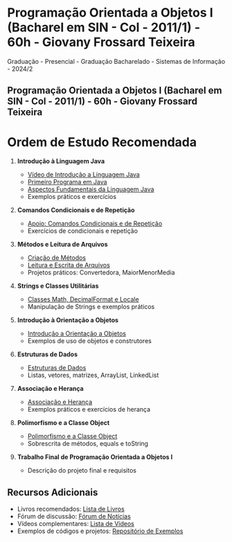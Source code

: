 # Programação Orientada a Objetos I (Bacharel em SIN - Col - 2011/1) - 60h - Giovany Frossard Teixeira

Graduação - Presencial - Graduação Bacharelado - Sistemas de Informação - 2024/2

## Programação Orientada a Objetos I (Bacharel em SIN - Col - 2011/1) - 60h - Giovany Frossard Teixeira

# Ordem de Estudo Recomendada

1. **Introdução à Linguagem Java**
   - [Vídeo de Introdução a Linguagem Java](link)
   - [Primeiro Programa em Java](link)
   - [Aspectos Fundamentais da Linguagem Java](link)
   - Exemplos práticos e exercícios

2. **Comandos Condicionais e de Repetição**
   - [Apoio: Comandos Condicionais e de Repetição](link)
   - Exercícios de condicionais e repetição

3. **Métodos e Leitura de Arquivos**
   - [Criação de Métodos](link)
   - [Leitura e Escrita de Arquivos](link)
   - Projetos práticos: Convertedora, MaiorMenorMedia

4. **Strings e Classes Utilitárias**
   - [Classes Math, DecimalFormat e Locale](link)
   - Manipulação de Strings e exemplos práticos

5. **Introdução à Orientação a Objetos**
   - [Introdução a Orientação a Objetos](link)
   - Exemplos de uso de objetos e construtores

6. **Estruturas de Dados**
   - [Estruturas de Dados](link)
   - Listas, vetores, matrizes, ArrayList, LinkedList

7. **Associação e Herança**
   - [Associação e Herança](link)
   - Exemplos práticos e exercícios de herança

8. **Polimorfismo e a Classe Object**
   - [Polimorfismo e a Classe Object](link)
   - Sobrescrita de métodos, equals e toString

9. **Trabalho Final de Programação Orientada a Objetos I**
   - Descrição do projeto final e requisitos

## Recursos Adicionais

- Livros recomendados: [Lista de Livros](link)
- Fórum de discussão: [Fórum de Notícias](link)
- Vídeos complementares: [Lista de Vídeos](link)
- Exemplos de códigos e projetos: [Repositório de Exemplos](link)
